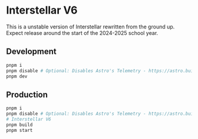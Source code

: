 # Interstellar V6

This is a unstable version of Interstellar rewritten from the ground up. Expect release around the start of the 2024-2025 school year.

## Development

```sh
pnpm i
pnpm disable # Optional: Disables Astro's Telemetry - https://astro.build/telemetry
pnpm dev
```

## Production

```sh
pnpm i
pnpm disable # Optional: Disables Astro's Telemetry - https://astro.build/telemetry
# Interstellar V6
pnpm build
pnpm start
```
